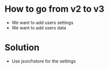 # How to go from v2 to v3

* We want to add users settings
* We want to add users data

# Solution

* Use json/hstore for the settings
